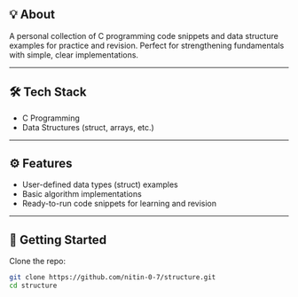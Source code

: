
## 💡 About  
A personal collection of C programming code snippets and data structure examples for practice and revision. Perfect for strengthening fundamentals with simple, clear implementations.

---

## 🛠️ Tech Stack  
- C Programming  
- Data Structures (struct, arrays, etc.)

---

## ⚙️ Features  
- User-defined data types (struct) examples  
- Basic algorithm implementations  
- Ready-to-run code snippets for learning and revision

---

## 🚀 Getting Started  

Clone the repo:  
```bash
git clone https://github.com/nitin-0-7/structure.git
cd structure
